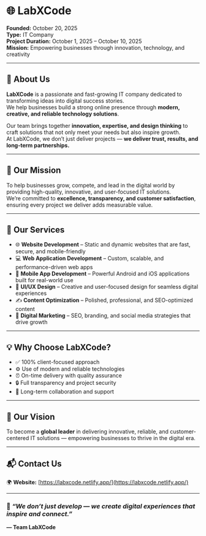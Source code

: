 # 🌐 LabXCode

**Founded:** October 20, 2025  
**Type:** IT Company  
**Project Duration:** October 1, 2025 – October 10, 2025  
**Mission:** Empowering businesses through innovation, technology, and creativity  

---

## 🏢 About Us

**LabXCode** is a passionate and fast-growing IT company dedicated to transforming ideas into digital success stories.  
We help businesses build a strong online presence through **modern, creative, and reliable technology solutions**.  

Our team brings together **innovation, expertise, and design thinking** to craft solutions that not only meet your needs but also inspire growth.  
At LabXCode, we don’t just deliver projects — **we deliver trust, results, and long-term partnerships.**

---

## 🚀 Our Mission

To help businesses grow, compete, and lead in the digital world by providing high-quality, innovative, and user-focused IT solutions.  
We’re committed to **excellence, transparency, and customer satisfaction**, ensuring every project we deliver adds measurable value.

---

## 💼 Our Services

- 🌐 **Website Development** – Static and dynamic websites that are fast, secure, and mobile-friendly  
- 💻 **Web Application Development** – Custom, scalable, and performance-driven web apps  
- 📱 **Mobile App Development** – Powerful Android and iOS applications built for real-world use  
- 🎨 **UI/UX Design** – Creative and user-focused design for seamless digital experiences  
- ✍️ **Content Optimization** – Polished, professional, and SEO-optimized content  
- 📢 **Digital Marketing** – SEO, branding, and social media strategies that drive growth  

---

## 💡 Why Choose LabXCode?

- ✅ 100% client-focused approach  
- ⚙️ Use of modern and reliable technologies  
- ⏰ On-time delivery with quality assurance  
- 🔒 Full transparency and project security  
- 🤝 Long-term collaboration and support  

---

## 🌟 Our Vision

To become a **global leader** in delivering innovative, reliable, and customer-centered IT solutions — empowering businesses to thrive in the digital era.  

---

## 📬 Contact Us

🌍 **Website:** [https://labxcode.netlify.app/](https://labxcode.netlify.app/)  

---

### 🧠 *“We don’t just develop — we create digital experiences that inspire and connect.”*  
**— Team LabXCode**
